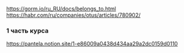 
https://gorm.io/ru_RU/docs/belongs_to.html
https://habr.com/ru/companies/otus/articles/780902/



### 1 часть курса
https://pantela.notion.site/1-e86009a0438d434aa29a2dc0159d0110